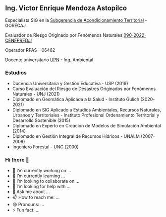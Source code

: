 ## Ing. Victor Enrique Mendoza Astopilco

Especialista SIG en la [Subgerencia de Acondicionamiento Territorial](https://zeeot.regioncajamarca.gob.pe/node/588) - GORECAJ

Evaluador de Riesgo Originado por Fenómenos Naturales
[090-2022-CENEPRED/J](https://renaerd.cenepred.gob.pe/renaerd/registro-de-evaluadores/)

Operador RPAS – 06462

Docente universitario [UPN](https://www.upn.edu.pe/carrera/ingenieria-ambiental) - Ing. Ambiental

### Estudios
* Docencia Universitaria y Gestión Educativa - USP (2019)
* Curso Evaluación del Riesgo de Desastres Originados por Fenómenos Naturales - UNJ (2021)
* Diplomado en Geomática Aplicada a la Salud - Instituto Gulich (2020-2021)
* Diplomado en SIG Aplicado a Estudios Ambientales, Recursos Naturales, Urbanos y Territoriales - Instituto Profesional Ordenamiento Territorial y Desarrollo Sostenible (2015)
* Diplomado en Experto en Creación de Modelos de Simulación Ambiental (2014)
* Diplomado en Gestión Integral de Recursos Hídricos - UNALM (2007-2008)
* Ingeniero Forestal - UNC (2000)

### Hi there 👋
- 🔭 I’m currently working on ...
- 🌱 I’m currently learning ...
- 👯 I’m looking to collaborate on ...
- 🤔 I’m looking for help with ...
- 💬 Ask me about ...
- 📫 How to reach me: ...
- 😄 Pronouns: ...
- ⚡ Fun fact: ...

<!--
**victormendoza2/victormendoza2** is a ✨ _special_ ✨ repository because its `README.md` (this file) appears on your GitHub profile.

Here are some ideas to get you started:

- 🔭 I’m currently working on ...
- 🌱 I’m currently learning ...
- 👯 I’m looking to collaborate on ...
- 🤔 I’m looking for help with ...
- 💬 Ask me about ...
- 📫 How to reach me: ...
- 😄 Pronouns: ...
- ⚡ Fun fact: ...
-->
